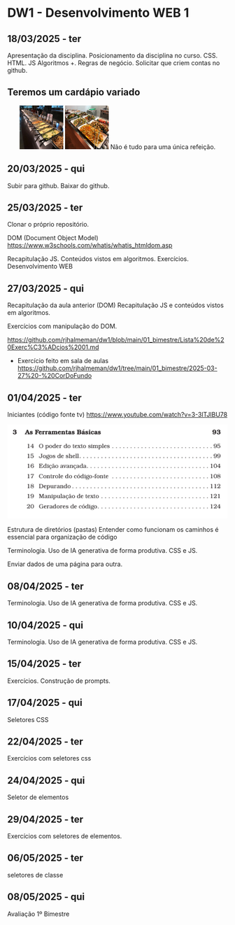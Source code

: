 # DW1 - Desenvolvimento WEB 1




## 18/03/2025 - ter
Apresentação da disciplina. Posicionamento da disciplina no curso. CSS. HTML. JS Algoritmos +. Regras de negócio. Solicitar que criem contas no github.

## Teremos um cardápio variado

<p align="center">
  <img src="./imagens/image.png" alt="DW" width="100" height="100">
  <img src="./imagens/image-1.png" alt="DW" width="100" height="100">
Não é tudo para uma única refeição.
</p>


## 20/03/2025 - qui
Subir para github. Baixar do github.

## 25/03/2025 - ter
Clonar o próprio repositório.

DOM (Document Object Model)
https://www.w3schools.com/whatis/whatis_htmldom.asp

Recapitulação JS. Conteúdos vistos em algoritmos. Exercícios.
Desenvolvimento WEB

## 27/03/2025 - qui
Recapitulação da aula anterior (DOM)
Recapitulação JS e conteúdos vistos em algoritmos. 

Exercícios com manipulação do DOM.

https://github.com/rjhalmeman/dw1/blob/main/01_bimestre/Lista%20de%20Exerc%C3%ADcios%2001.md

- Exercício feito em sala de aulas
https://github.com/rjhalmeman/dw1/tree/main/01_bimestre/2025-03-27%20-%20CorDoFundo



## 01/04/2025 - ter
Iniciantes (código fonte tv)
https://www.youtube.com/watch?v=3-3lTJlBU78

![alt text](./imagens/cap3LivroProgramadorPragmatico.png)


Estrutura de diretórios (pastas)
Entender como funcionam os caminhos é essencial para organização de código

Terminologia. Uso de IA generativa de forma produtiva. CSS e JS.

Enviar dados de uma página para outra.

## 08/04/2025 - ter
Terminologia. Uso de IA generativa de forma produtiva. CSS e JS.

## 10/04/2025 - qui
Terminologia. Uso de IA generativa de forma produtiva. CSS e JS.

## 15/04/2025 - ter
Exercícios. Construção de prompts.

## 17/04/2025 - qui
Seletores CSS

## 22/04/2025 - ter
Exercícios com seletores css

## 24/04/2025 - qui
Seletor de elementos

## 29/04/2025 - ter
Exercícios com seletores de elementos.

## 06/05/2025 - ter
seletores de classe

## 08/05/2025 - qui
Avaliação 1º Bimestre


